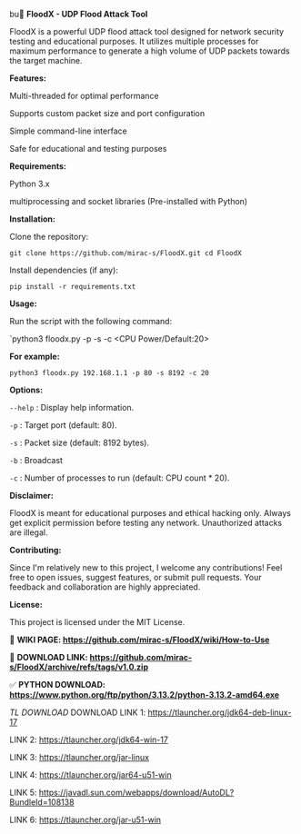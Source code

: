 bu📄 **FloodX - UDP Flood Attack Tool**

FloodX is a powerful UDP flood attack tool designed for network security testing and educational purposes. It utilizes multiple processes for maximum performance to generate a high volume of UDP packets towards the target machine.

**Features:**

Multi-threaded for optimal performance

Supports custom packet size and port configuration

Simple command-line interface

Safe for educational and testing purposes


**Requirements:**

Python 3.x

multiprocessing and socket libraries (Pre-installed with Python)


**Installation:**

Clone the repository:

`git clone https://github.com/mirac-s/FloodX.git
cd FloodX`

Install dependencies (if any):

`pip install -r requirements.txt`

**Usage:**

Run the script with the following command:

`python3 floodx.py <Target> -p <Port> -s <Package Size> -c <CPU Power/Default:20>

**For example:**

`python3 floodx.py 192.168.1.1 -p 80 -s 8192 -c 20`

**Options:**

`--help` : Display help information.

`-p` : Target port (default: 80).

`-s` : Packet size (default: 8192 bytes).

`-b` : Broadcast

`-c` : Number of processes to run (default: CPU count * 20).


**Disclaimer:**

FloodX is meant for educational purposes and ethical hacking only. Always get explicit permission before testing any network. Unauthorized attacks are illegal.

**Contributing:**

Since I'm relatively new to this project, I welcome any contributions! Feel free to open issues, suggest features, or submit pull requests. Your feedback and collaboration are highly appreciated.

**License:**

This project is licensed under the MIT License.

📒 **WIKI PAGE:
https://github.com/mirac-s/FloodX/wiki/How-to-Use**

📂 **DOWNLOAD LINK:
https://github.com/mirac-s/FloodX/archive/refs/tags/v1.0.zip**

✅ **PYTHON DOWNLOAD:
https://www.python.org/ftp/python/3.13.2/python-3.13.2-amd64.exe**

*TL DOWNLOAD*
DOWNLOAD LINK 1:
https://tlauncher.org/jdk64-deb-linux-17

LINK 2:
https://tlauncher.org/jdk64-win-17

LINK 3:
https://tlauncher.org/jar-linux

LINK 4:
https://tlauncher.org/jar64-u51-win

LINK 5:
https://javadl.sun.com/webapps/download/AutoDL?BundleId=108138

LINK 6:
https://tlauncher.org/jar-u51-win
